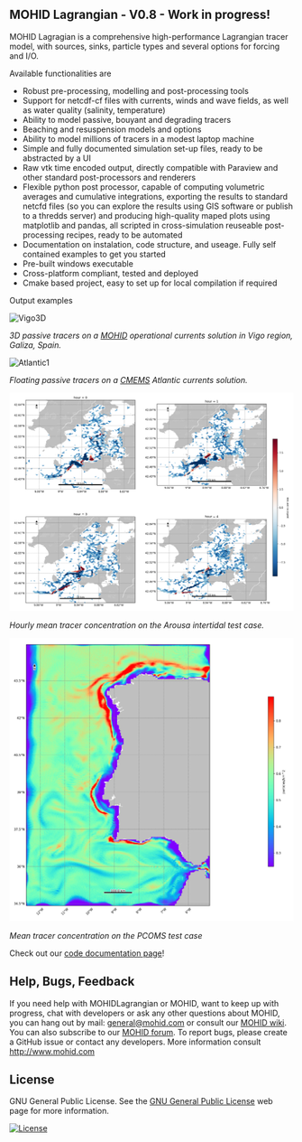 ## MOHID Lagrangian - V0.8 - Work in progress!

MOHID Lagragian is a comprehensive high-performance Lagrangian tracer model, with sources, sinks, particle types and several options for forcing and I/O.

Available functionalities are

- Robust pre-processing, modelling and post-processing tools
- Support for netcdf-cf files with currents, winds and wave fields, as well as water quality (salinity, temperature)
- Ability to model passive, bouyant and degrading tracers
- Beaching and resuspension models and options
- Ability to model millions of tracers in a modest laptop machine
- Simple and fully documented simulation set-up files, ready to be abstracted by a UI
- Raw vtk time encoded output, directly compatible with Paraview and other standard post-processors and renderers
- Flexible python post processor, capable of computing volumetric averages and cumulative integrations, exporting the results to standard netcfd files (so you can explore the results using GIS software or publish to a thredds server) and producing high-quality maped plots using matplotlib and pandas, all scripted in cross-simulation reuseable post-processing recipes, ready to be automated
- Documentation on instalation, code structure, and useage. Fully self contained examples to get you started
- Pre-built windows executable
- Cross-platform compliant, tested and deployed
- Cmake based project, easy to set up for local compilation if required
  
Output examples
  
![Vigo3D](https://github.com/mohid-water-modelling-system/MOHID-Lagrangian/blob/dev/docs/Vigo3DnoDiffusion.gif)

*3D passive tracers on a [MOHID](http://www.mohid.com) operational currents solution in Vigo region, Galiza, Spain.*

![Atlantic1](https://github.com/mohid-water-modelling-system/MOHID-Lagrangian/blob/dev/docs/Atlantic_2016_2017_density.gif)

*Floating passive tracers on a [CMEMS](http://marine.copernicus.eu/) Atlantic currents solution.*

![Arousa](https://github.com/Mohid-Water-Modelling-System/MOHID-Lagrangian/blob/master/docs/diff-mean-n_counts_PolygonTest.png)

*Hourly mean tracer concentration on the Arousa intertidal test case.*

![PCOMS](https://github.com/Mohid-Water-Modelling-System/MOHID-Lagrangian/blob/master/docs/mean-concentration_area_Box1.png)

*Mean tracer concentration on the PCOMS test case*

Check out our [code documentation page](https://mohid-water-modelling-system.github.io/MOHID-Lagrangian/)!

## Help, Bugs, Feedback
If you need help with MOHIDLagrangian or MOHID, want to keep up with progress, chat with developers or ask any other questions about MOHID, you can hang out by mail: <general@mohid.com> or consult our [MOHID wiki](http://wiki.mohid.com). You can also subscribe to our [MOHID forum](http://forum.mohid.com). To report bugs, please create a GitHub issue or contact any developers. More information consult <http://www.mohid.com>

## License
GNU General Public License. See the [GNU General Public License](http://www.gnu.org/copyleft/gpl.html) web page for more information.

<!--[![Build Status](https://travis-ci.org/RBCanelas/MOHID-Lagrangian.svg?branch=master)](https://travis-ci.org/RBCanelas/MOHID-Lagrangian)-->

[![License](https://img.shields.io/badge/license-GNU%20GeneraL%20Public%20License%20v3,%20GPLv3-blue.svg)]()
